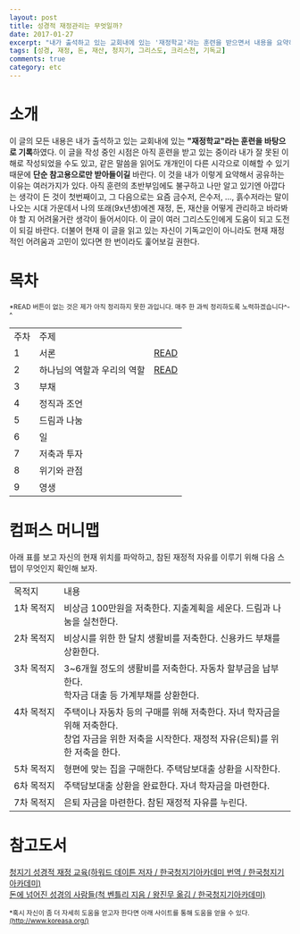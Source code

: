 ```yaml
---
layout: post
title: 성경적 재정관리는 무엇일까?
date: 2017-01-27
excerpt: "내가 출석하고 있는 교회내에 있는 '재정학교'라는 훈련을 받으면서 내용을 요약하였다."
tags: [성경, 재정, 돈, 재산, 청지기, 그리스도, 크리스천, 기독교]
comments: true
category: etc
---
```


# 소개
이 글의 모든 내용은 내가 출석하고 있는 교회내에 있는 **"재정학교"라는 훈련을 바탕으로 기록**하였다. 이 글을 작성 중인 시점은 아직 훈련을 받고 있는 중이라
내가 잘 못된 이해로 작성되었을 수도 있고, 같은 말씀을 읽어도 개개인이 다른 시각으로 이해할 수 있기 때문에 **단순 참고용으로만 받아들이길** 바란다. 이 것을
내가 이렇게 요약해서 공유하는 이유는 여러가지가 있다. 아직 훈련의 초반부임에도 불구하고 나만 알고 있기엔 아깝다는 생각이 든 것이 첫번째이고, 그 다음으로는 요즘
금수저, 은수저, ..., 흙수저라는 말이 나오는 시대 가운데서 나의 또래(9x년생)에겐 재정, 돈, 재산을 어떻게 관리하고 바라봐야 할 지 어려울거란 생각이 들어서이다. 이 글이
여러 그리스도인에게 도움이 되고 도전이 되길 바란다. 더불어 현재 이 글을 읽고 있는 자신이 기독교인이 아니라도 현재 재정적인 어려움과 고민이 있다면 한 번이라도 훑어보길 권한다.

# 목차
<small>*READ 버튼이 없는 것은 제가 아직 정리하지 못한 과입니다. 매주 한 과씩 정리하도록 노력하겠습니다^-^</small>
<table>
    <tr>
        <td>주차</td>
        <td>주제</td>
    </tr>
    <tr>
        <td>1</td>
        <td>서론</td>
        <td><a href="/navigating-finances/1" class="btn btn-sm">READ</a></td>
    </tr>
    <tr>
        <td>2</td>
        <td>하나님의 역할과 우리의 역할</td>
        <td><a href="/navigating-finances/2" class="btn btn-sm">READ</a></td>
    </tr>
    <tr>
        <td>3</td>
        <td>부채</td>
        <td></td>
    </tr>
    <tr>
        <td>4</td>
        <td>정직과 조언</td>
        <td></td>
    </tr>
    <tr>
        <td>5</td>
        <td>드림과 나눔</td>
        <td></td>
    </tr>
    <tr>
        <td>6</td>
        <td>일</td>
        <td></td>
    </tr>
    <tr>
        <td>7</td>
        <td>저축과 투자</td>
        <td></td>
    </tr>
    <tr>
        <td>8</td>
        <td>위기와 관점</td>
        <td></td>
    </tr>
    <tr>
        <td>9</td>
        <td>영생</td>
        <td></td>
    </tr>
</table>

# 컴퍼스 머니맵
아래 표를 보고 자신의 현재 위치를 파악하고, 참된 재정적 자유를 이루기 위해 다음 스텝이 무엇인지 확인해 보자.
<table>
    <tr>
        <td nowrap>목적지</td>
        <td colspan="3">내용</td>
    </tr>
    <tr>
        <td nowrap valign="top">1차 목적지</td>
        <td colspan="3">비상금 100만원을 저축한다. 지출계획을 세운다. 드림과 나눔을 실천한다.</td>
    </tr>
    <tr>
        <td nowrap valign="top">2차 목적지</td>
        <td colspan="3">비상시를 위한 한 달치 생활비를 저축한다. 신용카드 부채를 상환한다.</td>
    </tr>
    <tr>
        <td nowrap valign="top">3차 목적지</td>
        <td colspan="3">
            3~6개월 정도의 생활비를 저축한다. 자동차 할부금을 납부한다. <br>
            학자금 대출 등 가계부채를 상환한다.
        </td>
    </tr>    
    <tr>
        <td nowrap valign="top">4차 목적지</td>
        <td colspan="3">
            주택이나 자동차 등의 구매를 위해 저축한다. 자녀 학자금을 위해 저축한다.<br>
            창업 자금을 위한 저축을 시작한다. 재정적 자유(은퇴)를 위한 저축을 한다.
        </td>
    </tr>        
    <tr>
        <td nowrap valign="top">5차 목적지</td>
        <td colspan="3">형편에 맞는 집을 구매한다. 주택담보대출 상환을 시작한다.</td>
    </tr>            
    <tr>
        <td nowrap valign="top">6차 목적지</td>
        <td colspan="3">주택담보대출 상환을 완료한다. 자녀 학자금을 마련한다.</td>
    </tr>
    <tr>
        <td nowrap valign="top">7차 목적지</td>
        <td colspan="3">은퇴 자금을 마련한다. 참된 재정적 자유를 누린다.</td>
    </tr>
</table>

# 참고도서
<a href="https://goo.gl/imhbeY" target="_blank">청지기 성경적 재정 교육(하워드 데이튼 저자 / 한국청지기아카데미 번역 / 한국청지기아카데미)</a> <br>
<a href="https://goo.gl/kFHJVT" target="_blank">돈에 넘어진 성경의 사람들(척 벤틀리 지음 / 왕진무 옮김 / 한국청지기아카데미)</a>


<small>
*혹시 자신이 좀 더 자세히 도움을 얻고자 한다면 아래 사이트를 통해 도움을 얻을 수 있다. <br>
<a href="http://www.koreasa.org/" target="_blank">(http://www.koreasa.org/)</a>
</small>